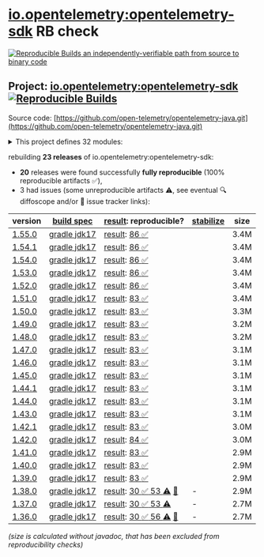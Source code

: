 [io.opentelemetry:opentelemetry-sdk](https://central.sonatype.com/artifact/io.opentelemetry/opentelemetry-sdk/versions) RB check
=======

[![Reproducible Builds](https://reproducible-builds.org/images/logos/rb.svg) an independently-verifiable path from source to binary code](https://reproducible-builds.org/)

## Project: [io.opentelemetry:opentelemetry-sdk](https://central.sonatype.com/artifact/io.opentelemetry/opentelemetry-sdk/versions) [![Reproducible Builds](https://img.shields.io/endpoint?url=https://raw.githubusercontent.com/jvm-repo-rebuild/reproducible-central/master/content/io/opentelemetry/java/badge.json)](https://github.com/jvm-repo-rebuild/reproducible-central/blob/master/content/io/opentelemetry/java/README.md)

Source code: [https://github.com/open-telemetry/opentelemetry-java.git](https://github.com/open-telemetry/opentelemetry-java.git)

<details><summary>This project defines 32 modules:</summary>

* [io.opentelemetry:opentelemetry-api](https://central.sonatype.com/artifact/io.opentelemetry/opentelemetry-api/overview)
* [io.opentelemetry:opentelemetry-api-events](https://central.sonatype.com/artifact/io.opentelemetry/opentelemetry-api-events/overview)
* [io.opentelemetry:opentelemetry-api-incubator](https://central.sonatype.com/artifact/io.opentelemetry/opentelemetry-api-incubator/overview)
* [io.opentelemetry:opentelemetry-bom](https://central.sonatype.com/artifact/io.opentelemetry/opentelemetry-bom/overview)
* [io.opentelemetry:opentelemetry-bom-alpha](https://central.sonatype.com/artifact/io.opentelemetry/opentelemetry-bom-alpha/overview)
* [io.opentelemetry:opentelemetry-common](https://central.sonatype.com/artifact/io.opentelemetry/opentelemetry-common/overview)
* [io.opentelemetry:opentelemetry-context](https://central.sonatype.com/artifact/io.opentelemetry/opentelemetry-context/overview)
* [io.opentelemetry:opentelemetry-exporter-common](https://central.sonatype.com/artifact/io.opentelemetry/opentelemetry-exporter-common/overview)
* [io.opentelemetry:opentelemetry-exporter-logging](https://central.sonatype.com/artifact/io.opentelemetry/opentelemetry-exporter-logging/overview)
* [io.opentelemetry:opentelemetry-exporter-logging-otlp](https://central.sonatype.com/artifact/io.opentelemetry/opentelemetry-exporter-logging-otlp/overview)
* [io.opentelemetry:opentelemetry-exporter-otlp](https://central.sonatype.com/artifact/io.opentelemetry/opentelemetry-exporter-otlp/overview)
* [io.opentelemetry:opentelemetry-exporter-otlp-common](https://central.sonatype.com/artifact/io.opentelemetry/opentelemetry-exporter-otlp-common/overview)
* [io.opentelemetry:opentelemetry-exporter-prometheus](https://central.sonatype.com/artifact/io.opentelemetry/opentelemetry-exporter-prometheus/overview)
* [io.opentelemetry:opentelemetry-exporter-sender-grpc-managed-channel](https://central.sonatype.com/artifact/io.opentelemetry/opentelemetry-exporter-sender-grpc-managed-channel/overview)
* [io.opentelemetry:opentelemetry-exporter-sender-jdk](https://central.sonatype.com/artifact/io.opentelemetry/opentelemetry-exporter-sender-jdk/overview)
* [io.opentelemetry:opentelemetry-exporter-sender-okhttp](https://central.sonatype.com/artifact/io.opentelemetry/opentelemetry-exporter-sender-okhttp/overview)
* [io.opentelemetry:opentelemetry-exporter-zipkin](https://central.sonatype.com/artifact/io.opentelemetry/opentelemetry-exporter-zipkin/overview)
* [io.opentelemetry:opentelemetry-extension-incubator](https://central.sonatype.com/artifact/io.opentelemetry/opentelemetry-extension-incubator/overview)
* [io.opentelemetry:opentelemetry-extension-kotlin](https://central.sonatype.com/artifact/io.opentelemetry/opentelemetry-extension-kotlin/overview)
* [io.opentelemetry:opentelemetry-extension-trace-propagators](https://central.sonatype.com/artifact/io.opentelemetry/opentelemetry-extension-trace-propagators/overview)
* [io.opentelemetry:opentelemetry-opencensus-shim](https://central.sonatype.com/artifact/io.opentelemetry/opentelemetry-opencensus-shim/overview)
* [io.opentelemetry:opentelemetry-opentracing-shim](https://central.sonatype.com/artifact/io.opentelemetry/opentelemetry-opentracing-shim/overview)
* [io.opentelemetry:opentelemetry-sdk](https://central.sonatype.com/artifact/io.opentelemetry/opentelemetry-sdk/overview)
* [io.opentelemetry:opentelemetry-sdk-common](https://central.sonatype.com/artifact/io.opentelemetry/opentelemetry-sdk-common/overview)
* [io.opentelemetry:opentelemetry-sdk-extension-autoconfigure](https://central.sonatype.com/artifact/io.opentelemetry/opentelemetry-sdk-extension-autoconfigure/overview)
* [io.opentelemetry:opentelemetry-sdk-extension-autoconfigure-spi](https://central.sonatype.com/artifact/io.opentelemetry/opentelemetry-sdk-extension-autoconfigure-spi/overview)
* [io.opentelemetry:opentelemetry-sdk-extension-incubator](https://central.sonatype.com/artifact/io.opentelemetry/opentelemetry-sdk-extension-incubator/overview)
* [io.opentelemetry:opentelemetry-sdk-extension-jaeger-remote-sampler](https://central.sonatype.com/artifact/io.opentelemetry/opentelemetry-sdk-extension-jaeger-remote-sampler/overview)
* [io.opentelemetry:opentelemetry-sdk-logs](https://central.sonatype.com/artifact/io.opentelemetry/opentelemetry-sdk-logs/overview)
* [io.opentelemetry:opentelemetry-sdk-metrics](https://central.sonatype.com/artifact/io.opentelemetry/opentelemetry-sdk-metrics/overview)
* [io.opentelemetry:opentelemetry-sdk-testing](https://central.sonatype.com/artifact/io.opentelemetry/opentelemetry-sdk-testing/overview)
* [io.opentelemetry:opentelemetry-sdk-trace](https://central.sonatype.com/artifact/io.opentelemetry/opentelemetry-sdk-trace/overview)
</details>

rebuilding **23 releases** of io.opentelemetry:opentelemetry-sdk:
- **20** releases were found successfully **fully reproducible** (100% reproducible artifacts :white_check_mark:),
- 3 had issues (some unreproducible artifacts :warning:, see eventual :mag: diffoscope and/or :memo: issue tracker links):

| version | [build spec](/BUILDSPEC.md) | [result](https://reproducible-builds.org/docs/jvm/): reproducible? | [stabilize](https://github.com/google/oss-rebuild/blob/main/cmd/stabilize/README.md) | size |
| -- | --------- | ------ | ------ | -- |
| [1.55.0](https://central.sonatype.com/artifact/io.opentelemetry/opentelemetry-sdk/1.55.0/pom) | [gradle jdk17](opentelemetry-sdk-1.55.0.buildspec) | [result](opentelemetry-sdk-1.55.0.buildinfo): [86 :white_check_mark: ](opentelemetry-sdk-1.55.0.buildcompare) | | 3.4M |
| [1.54.1](https://central.sonatype.com/artifact/io.opentelemetry/opentelemetry-sdk/1.54.1/pom) | [gradle jdk17](opentelemetry-sdk-1.54.1.buildspec) | [result](opentelemetry-sdk-1.54.1.buildinfo): [86 :white_check_mark: ](opentelemetry-sdk-1.54.1.buildcompare) | | 3.4M |
| [1.54.0](https://central.sonatype.com/artifact/io.opentelemetry/opentelemetry-sdk/1.54.0/pom) | [gradle jdk17](opentelemetry-sdk-1.54.0.buildspec) | [result](opentelemetry-sdk-1.54.0.buildinfo): [86 :white_check_mark: ](opentelemetry-sdk-1.54.0.buildcompare) | | 3.4M |
| [1.53.0](https://central.sonatype.com/artifact/io.opentelemetry/opentelemetry-sdk/1.53.0/pom) | [gradle jdk17](opentelemetry-sdk-1.53.0.buildspec) | [result](opentelemetry-sdk-1.53.0.buildinfo): [86 :white_check_mark: ](opentelemetry-sdk-1.53.0.buildcompare) | | 3.4M |
| [1.52.0](https://central.sonatype.com/artifact/io.opentelemetry/opentelemetry-sdk/1.52.0/pom) | [gradle jdk17](opentelemetry-sdk-1.52.0.buildspec) | [result](opentelemetry-sdk-1.52.0.buildinfo): [86 :white_check_mark: ](opentelemetry-sdk-1.52.0.buildcompare) | | 3.4M |
| [1.51.0](https://central.sonatype.com/artifact/io.opentelemetry/opentelemetry-sdk/1.51.0/pom) | [gradle jdk17](opentelemetry-sdk-1.51.0.buildspec) | [result](opentelemetry-sdk-1.51.0.buildinfo): [83 :white_check_mark: ](opentelemetry-sdk-1.51.0.buildcompare) | | 3.4M |
| [1.50.0](https://central.sonatype.com/artifact/io.opentelemetry/opentelemetry-sdk/1.50.0/pom) | [gradle jdk17](opentelemetry-sdk-1.50.0.buildspec) | [result](opentelemetry-sdk-1.50.0.buildinfo): [83 :white_check_mark: ](opentelemetry-sdk-1.50.0.buildcompare) | | 3.3M |
| [1.49.0](https://central.sonatype.com/artifact/io.opentelemetry/opentelemetry-sdk/1.49.0/pom) | [gradle jdk17](opentelemetry-sdk-1.49.0.buildspec) | [result](opentelemetry-sdk-1.49.0.buildinfo): [83 :white_check_mark: ](opentelemetry-sdk-1.49.0.buildcompare) | | 3.2M |
| [1.48.0](https://central.sonatype.com/artifact/io.opentelemetry/opentelemetry-sdk/1.48.0/pom) | [gradle jdk17](opentelemetry-sdk-1.48.0.buildspec) | [result](opentelemetry-sdk-1.48.0.buildinfo): [83 :white_check_mark: ](opentelemetry-sdk-1.48.0.buildcompare) | | 3.2M |
| [1.47.0](https://central.sonatype.com/artifact/io.opentelemetry/opentelemetry-sdk/1.47.0/pom) | [gradle jdk17](opentelemetry-sdk-1.47.0.buildspec) | [result](opentelemetry-sdk-1.47.0.buildinfo): [83 :white_check_mark: ](opentelemetry-sdk-1.47.0.buildcompare) | | 3.1M |
| [1.46.0](https://central.sonatype.com/artifact/io.opentelemetry/opentelemetry-sdk/1.46.0/pom) | [gradle jdk17](opentelemetry-sdk-1.46.0.buildspec) | [result](opentelemetry-sdk-1.46.0.buildinfo): [83 :white_check_mark: ](opentelemetry-sdk-1.46.0.buildcompare) | | 3.1M |
| [1.45.0](https://central.sonatype.com/artifact/io.opentelemetry/opentelemetry-sdk/1.45.0/pom) | [gradle jdk17](opentelemetry-sdk-1.45.0.buildspec) | [result](opentelemetry-sdk-1.45.0.buildinfo): [83 :white_check_mark: ](opentelemetry-sdk-1.45.0.buildcompare) | | 3.1M |
| [1.44.1](https://central.sonatype.com/artifact/io.opentelemetry/opentelemetry-sdk/1.44.1/pom) | [gradle jdk17](opentelemetry-sdk-1.44.1.buildspec) | [result](opentelemetry-sdk-1.44.1.buildinfo): [83 :white_check_mark: ](opentelemetry-sdk-1.44.1.buildcompare) | | 3.1M |
| [1.44.0](https://central.sonatype.com/artifact/io.opentelemetry/opentelemetry-sdk/1.44.0/pom) | [gradle jdk17](opentelemetry-sdk-1.44.0.buildspec) | [result](opentelemetry-sdk-1.44.0.buildinfo): [83 :white_check_mark: ](opentelemetry-sdk-1.44.0.buildcompare) | | 3.1M |
| [1.43.0](https://central.sonatype.com/artifact/io.opentelemetry/opentelemetry-sdk/1.43.0/pom) | [gradle jdk17](opentelemetry-sdk-1.43.0.buildspec) | [result](opentelemetry-sdk-1.43.0.buildinfo): [83 :white_check_mark: ](opentelemetry-sdk-1.43.0.buildcompare) | | 3.1M |
| [1.42.1](https://central.sonatype.com/artifact/io.opentelemetry/opentelemetry-sdk/1.42.1/pom) | [gradle jdk17](opentelemetry-sdk-1.42.1.buildspec) | [result](opentelemetry-sdk-1.42.1.buildinfo): [83 :white_check_mark: ](opentelemetry-sdk-1.42.1.buildcompare) | | 3.0M |
| [1.42.0](https://central.sonatype.com/artifact/io.opentelemetry/opentelemetry-sdk/1.42.0/pom) | [gradle jdk17](opentelemetry-sdk-1.42.0.buildspec) | [result](opentelemetry-sdk-1.42.0.buildinfo): [84 :white_check_mark: ](opentelemetry-sdk-1.42.0.buildcompare) | | 3.0M |
| [1.41.0](https://central.sonatype.com/artifact/io.opentelemetry/opentelemetry-sdk/1.41.0/pom) | [gradle jdk17](opentelemetry-sdk-1.41.0.buildspec) | [result](opentelemetry-sdk-1.41.0.buildinfo): [83 :white_check_mark: ](opentelemetry-sdk-1.41.0.buildcompare) | | 2.9M |
| [1.40.0](https://central.sonatype.com/artifact/io.opentelemetry/opentelemetry-sdk/1.40.0/pom) | [gradle jdk17](opentelemetry-sdk-1.40.0.buildspec) | [result](opentelemetry-sdk-1.40.0.buildinfo): [83 :white_check_mark: ](opentelemetry-sdk-1.40.0.buildcompare) | | 2.9M |
| [1.39.0](https://central.sonatype.com/artifact/io.opentelemetry/opentelemetry-sdk/1.39.0/pom) | [gradle jdk17](opentelemetry-sdk-1.39.0.buildspec) | [result](opentelemetry-sdk-1.39.0.buildinfo): [83 :white_check_mark: ](opentelemetry-sdk-1.39.0.buildcompare) | | 2.9M |
| [1.38.0](https://central.sonatype.com/artifact/io.opentelemetry/opentelemetry-sdk/1.38.0/pom) | [gradle jdk17](opentelemetry-sdk-1.38.0.buildspec) | [result](opentelemetry-sdk-1.38.0.buildinfo): [30 :white_check_mark:  53 :warning:](opentelemetry-sdk-1.38.0.buildcompare) [:memo:](https://github.com/open-telemetry/opentelemetry-java/pull/6471) | - | 2.9M |
| [1.37.0](https://central.sonatype.com/artifact/io.opentelemetry/opentelemetry-sdk/1.37.0/pom) | [gradle jdk17](opentelemetry-sdk-1.37.0.buildspec) | [result](opentelemetry-sdk-1.37.0.buildinfo): [30 :white_check_mark:  53 :warning:](opentelemetry-sdk-1.37.0.buildcompare) | - | 2.7M |
| [1.36.0](https://central.sonatype.com/artifact/io.opentelemetry/opentelemetry-sdk/1.36.0/pom) | [gradle jdk17](opentelemetry-sdk-1.36.0.buildspec) | [result](opentelemetry-sdk-1.36.0.buildinfo): [30 :white_check_mark:  56 :warning:](opentelemetry-sdk-1.36.0.buildcompare) [:memo:](https://github.com/open-telemetry/opentelemetry-java/issues/4488) | - | 2.7M |

<i>(size is calculated without javadoc, that has been excluded from reproducibility checks)</i>
